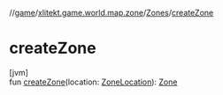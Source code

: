 //[game](../../../index.md)/[xlitekt.game.world.map.zone](../index.md)/[Zones](index.md)/[createZone](create-zone.md)

# createZone

[jvm]\
fun [createZone](create-zone.md)(location: [ZoneLocation](../-zone-location/index.md)): [Zone](../-zone/index.md)
